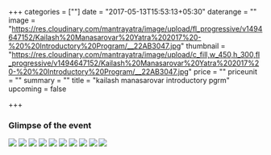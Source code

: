 +++
categories = [""]
date = "2017-05-13T15:53:13+05:30"
daterange = ""
image = "https://res.cloudinary.com/mantrayatra/image/upload/fl_progressive/v1494647152/Kailash%20Manasarovar%20Yatra%202017%20-%20%20Introductory%20Program/__22AB3047.jpg"
thumbnail = "https://res.cloudinary.com/mantrayatra/image/upload/c_fill,w_450,h_300,fl_progressive/v1494647152/Kailash%20Manasarovar%20Yatra%202017%20-%20%20Introductory%20Program/__22AB3047.jpg"
price = ""
priceunit = ""
summary = ""
title = "kailash manasarovar introductory pgrm"
upcoming = false

+++

### Glimpse of the event

![](https://res.cloudinary.com/mantrayatra/image/upload/c_scale,w_800,fl_progressive/v1494647099/Kailash%20Manasarovar%20Yatra%202017%20-%20%20Introductory%20Program/__1.jpg)
![](https://res.cloudinary.com/mantrayatra/image/upload/c_scale,w_800,fl_progressive/v1494647152/Kailash%20Manasarovar%20Yatra%202017%20-%20%20Introductory%20Program/__22AB3047.jpg)
![](https://res.cloudinary.com/mantrayatra/image/upload/c_scale,w_800,fl_progressive/v1494647065/Kailash%20Manasarovar%20Yatra%202017%20-%20%20Introductory%20Program/__3.jpg)
![](https://res.cloudinary.com/mantrayatra/image/upload/c_scale,w_800,fl_progressive/v1494647042/Kailash%20Manasarovar%20Yatra%202017%20-%20%20Introductory%20Program/_2AB2939.jpg)
![](https://res.cloudinary.com/mantrayatra/image/upload/c_scale,w_800,fl_progressive/v1494647158/Kailash%20Manasarovar%20Yatra%202017%20-%20%20Introductory%20Program/_2AB2991.jpg)
![](https://res.cloudinary.com/mantrayatra/image/upload/c_scale,w_800,fl_progressive/v1494647141/Kailash%20Manasarovar%20Yatra%202017%20-%20%20Introductory%20Program/_2AB2996.jpg)
![](https://res.cloudinary.com/mantrayatra/image/upload/c_scale,w_800,fl_progressive/v1494647128/Kailash%20Manasarovar%20Yatra%202017%20-%20%20Introductory%20Program/_2AB3013.jpg)
![](https://res.cloudinary.com/mantrayatra/image/upload/c_scale,w_800,fl_progressive/v1494646964/Kailash%20Manasarovar%20Yatra%202017%20-%20%20Introductory%20Program/_2AB3023.jpg)
![](https://res.cloudinary.com/mantrayatra/image/upload/c_scale,w_800,fl_progressive/v1494646982/Kailash%20Manasarovar%20Yatra%202017%20-%20%20Introductory%20Program/_2AB3058.jpg)
![](https://res.cloudinary.com/mantrayatra/image/upload/c_scale,w_800,fl_progressive/v1494647047/Kailash%20Manasarovar%20Yatra%202017%20-%20%20Introductory%20Program/_2AB3095.jpg)